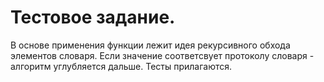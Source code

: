 # Тестовое задание. 

В основе применения функции лежит идея рекурсивного обхода элементов словаря. 
Если значение соответсвует протоколу словаря - алгоритм углубляется дальше. 
Тесты прилагаются. 